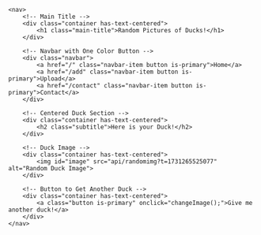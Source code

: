 <!DOCTYPE html>
<html lang="en">
<head>
    <meta charset="UTF-8">
    <meta name="viewport" content="width=device-width, initial-scale=1.0">
    <title>Random Pictures of Ducks!</title>
</head>
<body>

    <nav>
        <!-- Main Title -->
        <div class="container has-text-centered">
            <h1 class="main-title">Random Pictures of Ducks!</h1>      
        </div>

        <!-- Navbar with One Color Button -->
        <div class="navbar">
            <a href="/" class="navbar-item button is-primary">Home</a>
            <a href="/add" class="navbar-item button is-primary">Upload</a>
            <a href="/contact" class="navbar-item button is-primary">Contact</a>
        </div>

        <!-- Centered Duck Section -->
        <div class="container has-text-centered">
            <h2 class="subtitle">Here is your Duck!</h2>      
        </div>

        <!-- Duck Image -->
        <div class="container has-text-centered">
            <img id="image" src="api/randomimg?t=1731265525077" alt="Random Duck Image">
        </div>

        <!-- Button to Get Another Duck -->
        <div class="container has-text-centered">
            <a class="button is-primary" onclick="changeImage();">Give me another duck!</a>
        </div>
    </nav>

</body>

<style>
